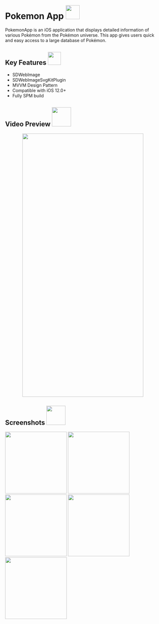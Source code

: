 
<h1> Pokemon App    <img src="https://github.com/halukbayrakci/PokemonApp/assets/125749490/47951174-11c0-4805-a5e7-e16ce36b01aa" width="45" height="45"></h1>
PokemonApp is an iOS application that displays detailed information of various Pokémon from the Pokémon universe. This app gives users quick and easy access to a large database of Pokémon.

<h2> Key Features <img src="https://media2.giphy.com/media/QssGEmpkyEOhBCb7e1/giphy.gif?cid=ecf05e47a0n3gi1bfqntqmob8g9aid1oyj2wr3ds3mg700bl&rid=giphy.gif" width="42"></h2>
<div>
  <ul>
    <li>SDWebImage</li>
    <li>SDWebImageSvgKitPlugin</li>
    <li>MVVM Design Pattern</li>
    <li>Compatible with iOS 12.0+</li>
    <li>Fully SPM build</li>
  </ul>
</div>

<h2> Video Preview <img src="https://media.giphy.com/media/fqFBWvYNOV9TCfMNB2/giphy.gif" width="62"></h2>
<p align="center">
  <img src="https://github.com/halukbayrakci/PokemonApp/assets/125749490/7486f8c9-74cc-41d0-a660-91580fbb9acd" width="393" height="852">
</p>

<h2> Screenshots <img src="https://media2.giphy.com/media/psneItdLMpWy36ejfA/source.gif" width="62"></h2>
<div class="column">
  <img src="https://github.com/halukbayrakci/PokemonApp/assets/125749490/931db6bd-46ca-455f-ae29-4afb786ebe0e" width="200" />
  <img src="https://github.com/halukbayrakci/PokemonApp/assets/125749490/f91c38b0-87f4-4baa-94fb-d49a1b170c62" width="200" /> 
  <img src="https://github.com/halukbayrakci/PokemonApp/assets/125749490/6b1243b7-5c90-4b02-8190-9796e35cf719" width="200" />
  <img src="https://github.com/halukbayrakci/PokemonApp/assets/125749490/b7f8e272-c488-4a4e-ae26-0dca2c192413" width="200" /> 
  <img src="https://github.com/halukbayrakci/PokemonApp/assets/125749490/7a11bd36-2417-4bea-afdc-7514a7f8fb51" width="200" /> 
</div>
